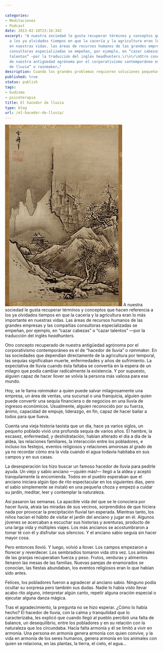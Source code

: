 ```yaml
---

categories:
- Meditaciones
- Podcast
date: 2013-02-18T23:16:34Z
excerpt: "A nuestra sociedad le gusta recuperar términos y conceptos que hacen referencia
  a los ya olvidados tiempos en que la cacería y la agricultura eran lo más importante
  en nuestras vidas. las áreas de recursos humanos de las grandes empresas y las compañías
  consultoras especializadas se empeñan, por ejemplo, en “cazar cabezas” o “cazar
  talentos” —por la traducción del inglés headhunters.\r\n\r\nOtro concepto recuperado
  de nuestra antigüedad agrónoma por el corporativismo contemporáneo es el de “hacedor
  de lluvia” o rainmaker…"
description: Cuando los grandes problemas requieren soluciones pequeñas
published: true
status: publish
tags:
- budismo
- psicoterapia
title: El hacedor de lluvia
type: blog
url: /el-hacedor-de-lluvia/
---
```


<img class="alignright wp-image-349 size-full" src="/img/386px-SesshuShuutouTou.jpg" alt="Paisaje de otoño y río, Sesshū Tōyō" width="386" height="598" />
A nuestra sociedad le gusta recuperar términos y conceptos que hacen referencia a los ya olvidados tiempos en que la cacería y la agricultura eran lo más importante en nuestras vidas. Las áreas de recursos humanos de las grandes empresas y las compañías consultoras especializadas se empeñan, por ejemplo, en “cazar cabezas” o “cazar talentos” —por la traducción del inglés <em>headhunters</em>.

Otro concepto recuperado de nuestra antigüedad agrónoma por el corporativismo contemporáneo es el de “hacedor de lluvia” o <em>rainmaker</em>. En las sociedades que dependían directamente de la agricultura por temporal, las sequías significaban muerte, enfermedades y años de sufrimiento. La expectativa de lluvia cuando ésta faltaba se convertía en la espera de un milagro que podía cambiar radicalmente la existencia. Y por supuesto, alguien capaz de hacer llover se volvía la persona más valiosa para ese mundo.

Hoy, se le llama <em>rainmaker</em> a quien puede salvar milagrosamente una empresa, un área de ventas, una sucursal o una franquicia, alguien quien puede convertir una sequía financiera o de negocios en una lluvia de ingresos económicos. Usualmente, alguien reconocido por su fuerza, ánimo, capacidad de empuje, liderazgo, en fin, capaz de hacer bailar a todos para que llueva.

Cuenta una vieja historia taoista que un día, hace ya varios siglos, un pequeño poblado vivió una profunda sequía de varios años. El hambre, la escasez, enfermedad, y deshidratación, habían alterado el día a día de la aldea, las relaciones familiares, la interacción entre los pobladores, e incluso los festejos, eventos religiosos y relaciones amorosas al grado de ya no recordar cómo era la vida cuando el agua todavía habitaba en sus campos y en sus casas.


La desesperación los hizo buscar un famoso hacedor de lluvia para pedirle ayuda. Un viejo y sabio anciano —¡quién más!— llegó a la aldea y aceptó tranquilamente la encomienda. Todos en el pueblo esperaban que el anciano iniciara algún tipo de rito espectacular en los siguientes días, pero el sabio simplemente se instaló en una pequeña choza y empezó a cuidar su jardín, meditar, leer y contemplar la naturaleza.

Así pasaron las semanas. La apacible vida del que se le conociera por hacer lluvia, atraía las miradas de sus vecinos, sorprendidos de que hiciera nada por provocar la precipitación fluvial tan esperada. Mientras tanto, los niños hacían el hábito de visitar el jardín del anciano y jugar en él. Algunos jóvenes se acercaban a escuchar sus historias y aventuras, producto de una larga vida y múltiples viajes. Los más ancianos se acostumbraron a tomar té con él y disfrutar sus silencios. Y el anciano sabio seguía sin hacer mayor cosa.

Pero entonces llovió. Y luego, volvió a llover. Los campos empezaron a florecer y reverdecer. Los sembradíos tomaron vida otra vez. Los animales de las granjas recuperaban fuerza y peso. Frutos, verduras y alimentos llenaron las mesas de las familias. Nuevas parejas de enamorados se conocían, las fiestas abundaban, los eventos religiosos eran lo que habían sido antes.

Felices, los pobladores fueron a agradecer al anciano sabio. Ninguno podía ocultar su sorpresa pero también sus dudas. Nadie lo había visto llevar acabo rito alguno, interpretar algún canto, repetir alguna oración especial o ejecutar alguna danza mágica.

Tras el agradecimiento, la pregunta no se hizo esperar. ¿Cómo lo había hecho?
El hacedor de lluvia, con la calma y tranquilidad que lo caracterizaba, les explicó que cuando llegó al pueblo percibió una falta de balance, un desequilibrio, entre los pobladores y en su relación con la naturaleza que los circundaba. Hacía falta armonía y él se limitó a vivir en armonía. Una persona en armonía genera armonía con quien convive, y la vida en armonía de los seres humanos, genera armonía en los animales con quien se relaciona, en las plantas, la tierra, el cielo, el agua...


&nbsp;

